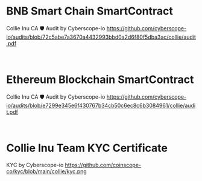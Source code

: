 # BNB Smart Chain SmartContract

Collie Inu CA 🛡 Audit by Cyberscope-io https://github.com/cyberscope-io/audits/blob/72c5abe7a3670a4432993bbd0a2d6f80f5dba3ac/collie/audit.pdf
  
<br>

# Ethereum Blockchain SmartContract

Collie Inu CA 🛡 Audit by Cyberscope-io https://github.com/cyberscope-io/audits/blob/e7299e345e6f430767b34cb50c6ec8c6b3084961/collie/audit.pdf


<br>

# Collie Inu Team KYC Certificate
 KYC by Cyberscope-io https://github.com/coinscope-co/kyc/blob/main/collie/kyc.png
